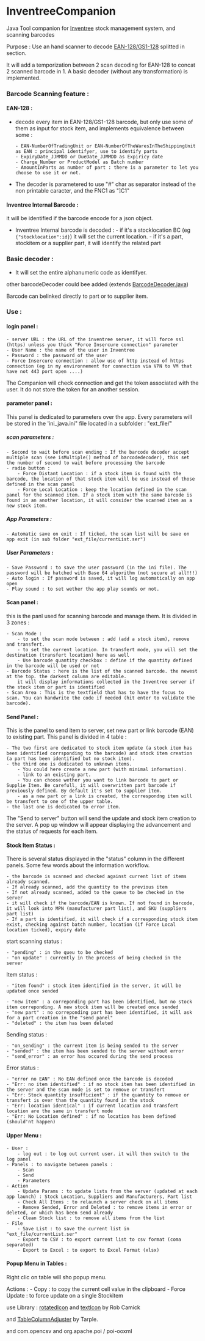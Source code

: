 # InventreeCompanion
 Java Tool companion for [Inventree](https://github.com/inventree/InvenTree) stock management system, and scanning barcodes

Purpose : Use an hand scanner to decode [EAN-128/GS1-128](https://en.wikipedia.org/wiki/GS1-128) splitted in section.

It will add a temporization between 2 scan decoding for EAN-128 to concat 2 scanned barcode in 1.
A basic decoder (without any transformation) is implemented. 


### Barcode Scanning feature : 

#### EAN-128 :

  - decode every item in EAN-128/GS1-128 barcode, but only use some of them as input for stock item, and implements equivalence between some : 
  
        - EAN-NumberOfTradingUnit or EAN-NumberOfTheWaresInTheShippingUnit as EAN : principal identifyer, use to identify parts
        - ExpiryDate_JJMMDD or DueDate_JJMMDD as Expiricy date
        - Charge_Number or ProductModel as Batch number
        - AmountInParts as number of part : there is a parameter to let you choose to use it or not.
        
  - The decoder is parametered to use "#" char as separator instead of the non printable caracter, and the FNC1 as "]C1"

#### Inventree Internal Barcode :
it will be identified if the barcode encode for a json object.

  - Inventree Internal barcode is decoded : 
        - if it's a stocklocation BC (eg `{"stocklocation":id}`) it will set the current location.
        - if it's a part, stockitem or a supplier part, it will identify the related part

### Basic decoder :
  - It will set the entire alphanumeric code as identifyer.



other barcodeDecoder could bee added (extends [BarcodeDecoder.java](https://github.com/Bbillyben/InventreeCompanion/blob/main/src/main/java/barcodeDecoder/BarcodeDecoder.java))

Barcode can belinked directly to part or to supplier item.


### Use :

#### login panel : 

    - server URL : the URL of the inventree server, it will force ssl (https) unless you thick "Force Insercure connection" parameter
    - User Name : the name of the user in Inventree
    - Password : the password of the user
    - Force Insercure connection : allow use of http instead of https connection (eg in my environnement for connection via VPN to VM that have not 443 port open ....)

The Companion will check connection and get the token associated with the user. It do not store the token for an another session.

#### parameter panel : 

This panel is dedicated to parameters over the app. Every parameters will be stored in the 'ini_java.ini" file located in a subfolder : "ext_file/"

##### scan parameters : 
    - Second to wait before scan ending : If the barcode decoder accept multiple scan (see isMultiple() method of barcodedecoder), this set the number of second to wait before processing the barcode
    - radio button : 
        - Force Distant Location : if a stock item is found with the barcode, the location of that stock item will be use instead of those defined in the scan panel
        - Force Local Location : keep the location defined in the scan panel for the scanned item. If a stock item with the same barcode is found in an another location, it will consider the scanned item as a new stock item.


##### App Parameters : 
    - Automatic save on exit : If ticked, the scan list will be save on app exit (in sub folder "ext_file/currentList.ser")


##### User Parameters : 
    - Save Password : to save the user password (in the ini file). The password will be hatched with Base 64 algorithm (not secure at all!!!)
    - Auto login : If password is saved, it will log automatically on app open
    - Play sound : to set wether the app play sounds or not.


#### Scan panel : 
this is the panl used for scanning barcode and manage them. It is divided in 3 zones : 

    - Scan Mode : 
        - to set the scan mode between : add (add a stock item), remove and transfert.
        - to set the current location. In transfert mode, you will set the destination (transfert location) here as well
        - Use barcode quantity checkbox : define if the quantity defined in the barcode will be used or not
    - Barcode Status : here is the list of the scanned barcode. the newest at the top. the darkest column are editable.
        it will display informations collected in the Inventree server if the stock item or part is identified
    - Scan Area : This is the textfield that has to have the focus to scan. You can handwrite the code if needed (hit enter to validate the barcode).

#### Send Panel :

This is the panel to send item to server, set new part or link barcode (EAN) to existing part. This panel is divided in 4 table : 

    - The two first are dedicated to stock item update (a stock item has been identified corrsponding to the barcode) and stock item creation (a part has been identified but no stock item).
    - the third one is dedicated to unknown items. 
        - You could here create a new part (with minimal information). 
        - link to an existing part.
        - You can choose wether you want to link barcode to part or Supplie Item. Be carefull, it will overwritten part barcode if previously defined. By default it's set to supplier item.
        - as a new part or a link is created, the correspondng item will be transfert to one of the upper table.
    - the last one is dedicated to error item. 

The "Send to server" button will send the update and stock item creation to the server. 
A pop up window will appear displaying the advancement and the status of requests for each item.


#### Stock Item Status : 

There is several status displayed in the "status" column in the different panels. 
Some few words about the information workflow. 

    - the barcode is scanned and checked against current list of items already scanned. 
    - If already scanned, add the quantity to the previous item
    - If not already scanned, added to the queue to be checked in the server 
    - it will check if the barcode/EAN is known. If not found in barcode, it will look into MPN (manufacturer part list), and SKU (suppliers part list)
    - If a part is identified, it will check if a corresponding stock item exist, checking against batch number, location (if Force Local location ticked), expiry date

start scanning status :

    - "pending" : in the queu to be checked
    - "on update" : currently in the process of being checked in the server

Item status : 

    - "item found" : stock item identified in the server, it will be updated once sended

    - "new item" : a correponding part has been identified, but no stock item correponding. A new stock item will be created once sended
    - "new part" : no correponding part has been identified, it will ask for a part creation in the "send panel"
    - "deleted" : the item has been deleted

Sending status : 

    - "on_sending" : the current item is being sended to the server
    - "sended" : the item has been sended to the server without error
    - "send_error" : an error has occured during the send process

Error status : 

    - "error no EAN" : No EAN defined once the barcode is decoded
    - "Err: no item identified" : if no stock item has been identified in the server and the scan mode is set to remove or transfert
    - "Err: Stock quantity insufficient" : if the quantity to remove or transfert is over than the quantity found in the stock
    - "Err: location identical" : if current location and transfert location are the same in transfert mode
    - "Err: No Location defined" : if no location has been defined (should'nt happen)


#### Upper Menu :
    - User :
        - log out : to log out current user. it will then switch to the log panel
    - Panels : to navigate between panels : 
        - Scan 
        - Send 
        - Parameters
    - Action 
        - Update Params : to update lists from the server (updated at each app launch) : Stock Location, Suppliers and Manufacturers, Part list
        - Check All Items : to relaunch a server check on all items
        - Remove Sended, Error and Deleted : to remove items in error or deleted, or which has been send already
        - Clean Stock list : to remove all items from the list
    - File  
        - Save List : to save the current list in "ext_file/currentList.ser"
        - Export to CSV : to export current list to csv format (coma separated)
        - Export to Excel : to export to Excel Format (xlsx)

#### Popup Menu in Tables :

Right clic on table will sho popup menu.

Actions : 
    - Copy : to copy the current cell value in the clipboard
    - Force Update : to force update on a single Stockitem


use Library : 
[rotatedIcon](https://tips4java.wordpress.com/2009/04/06/rotated-icon/) and [textIcon](https://tips4java.wordpress.com/2009/04/02/text-icon/) by Rob Camick

and [TableColumnAdjuster](https://gist.github.com/tarple/dfebce9502b92559dd63) by Tarple.

and com.opencsv 
and org.apache.poi / poi-ooxml
